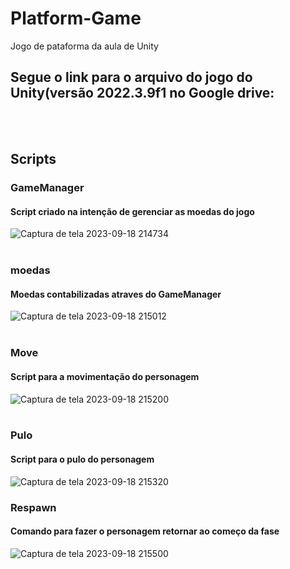 # Platform-Game
Jogo de pataforma da aula de Unity


<H2> Segue o link para o arquivo do jogo do Unity(versão 2022.3.9f1 no Google drive: </H2>

<br></br>

<h2> Scripts </h2>

<h3> GameManager</h3>
<h4> Script criado na intenção de gerenciar as moedas do jogo</h4>

![Captura de tela 2023-09-18 214734](https://github.com/BryanHGRoc/Platform-Game/assets/127855127/3e539651-fc7f-4a1f-985b-ef35bd70c620)
<br>
</br>

<h3> moedas </h3>
<h4> Moedas contabilizadas atraves do GameManager </h4>

![Captura de tela 2023-09-18 215012](https://github.com/BryanHGRoc/Platform-Game/assets/127855127/f1cdf6d1-873e-4b18-b656-e91cfacfcdc9)
<br>
</br>

<h3> Move </h3>
<h4> Script para a movimentação do personagem </h4>

![Captura de tela 2023-09-18 215200](https://github.com/BryanHGRoc/Platform-Game/assets/127855127/a17ba08d-3a5d-4c31-997e-5ed30ef2e010)
<br>
</br>

<h3> Pulo </h3>
<h4> Script para o pulo do personagem </h4>

![Captura de tela 2023-09-18 215320](https://github.com/BryanHGRoc/Platform-Game/assets/127855127/ab76ff5c-133e-45d3-9984-26f4052f4800)

<h3> Respawn </h3>
<h4> Comando para fazer o personagem retornar ao começo da fase </h4>

![Captura de tela 2023-09-18 215500](https://github.com/BryanHGRoc/Platform-Game/assets/127855127/bc0ace99-8ef0-4433-8d26-921dd041be85)

